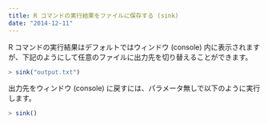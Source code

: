 ```yaml
---
title: R コマンドの実行結果をファイルに保存する (sink)
date: "2014-12-11"
---
```


R コマンドの実行結果はデフォルトではウィンドウ (console) 内に表示されますが、下記のようにして任意のファイルに出力先を切り替えることができます。

```r
> sink("output.txt")
```

出力先をウィンドウ (console) に戻すには、パラメータ無しで以下のように実行します。

```r
> sink()
```

